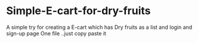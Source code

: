 # Simple-E-cart-for-dry-fruits
A simple try for creating a E-cart which has Dry fruits as a list and login and sign-up page
One file ..just copy paste it 
